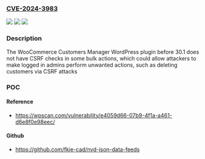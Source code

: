 ### [CVE-2024-3983](https://cve.mitre.org/cgi-bin/cvename.cgi?name=CVE-2024-3983)
![](https://img.shields.io/static/v1?label=Product&message=WooCommerce%20Customers%20Manager&color=blue)
![](https://img.shields.io/static/v1?label=Version&message=0%3C%2030.1%20&color=brighgreen)
![](https://img.shields.io/static/v1?label=Vulnerability&message=CWE-352%20Cross-Site%20Request%20Forgery%20(CSRF)&color=brighgreen)

### Description

The WooCommerce Customers Manager WordPress plugin before 30.1 does not have CSRF checks in some bulk actions, which could allow attackers to make logged in admins perform unwanted actions, such as deleting customers via CSRF attacks

### POC

#### Reference
- https://wpscan.com/vulnerability/e4059d66-07b9-4f1a-a461-d6e8f0e98eec/

#### Github
- https://github.com/fkie-cad/nvd-json-data-feeds

